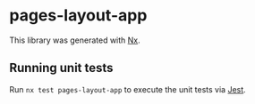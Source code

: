# pages-layout-app

This library was generated with [Nx](https://nx.dev).

## Running unit tests

Run `nx test pages-layout-app` to execute the unit tests via [Jest](https://jestjs.io).
